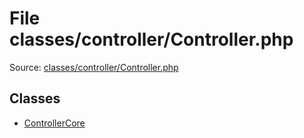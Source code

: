 File classes/controller/Controller.php
=========

Source: [classes/controller/Controller.php](https://github.com/PrestaShop/PrestaShop/blob/1.6.0.1/classes/controller/Controller.php)


Classes
-------

* [ControllerCore](class.ControllerCore.md)

